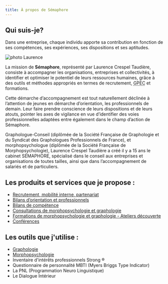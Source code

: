```yaml
---
title: À propos de Sémaphore
---
```

## Qui suis-je?

Dans une entreprise, chaque individu apporte sa contribution en fonction de ses compétences, ses expériences, ses dispositions et ses aptitudes.

<img src="/img/Laurence.jpg" class="float-right ml-4 md:ml-8 mt-4 mb-4 w-1/2 md:w-1/4 rounded-md"  alt="photo Laurence" />

La mission de **Sémaphore**, représenté par Laurence Crespel Taudière, consiste à accompagner les organisations, entreprises et collectivités, à identifier et optimiser le potentiel de leurs ressources humaines, grâce à des outils et méthodes appropriés en termes de recrutement, <abbr title="Gestion Prévisionnelle de l’Emploi et des Compétences"> GPEC</abbr> et formations.

Cette démarche d’accompagnement est tout naturellement déclinée à l’attention de jeunes en démarche d’orientation, les professionnels de demain. Leur faire prendre conscience de leurs dispositions et de leurs atouts, pointer les axes de vigilance en vue d’identifier des voies professionnelles adaptées entre également dans le champ d’action de Sémaphore.

Graphologue-Conseil (diplômée de la Société Française de Graphologie et du Syndicat des Graphologues Professionnels de France), et morphopsychologue (diplômée de la Société Française de Morphopsychologie), Laurence Crespel Taudière a créé il y a 15 ans le cabinet SÉMAPHORE, spécialisé dans le conseil aux entreprises et organisations de toutes tailles, ainsi que dans l’accompagnement de salariés et de particuliers.

## Les produits et services que je propose :

* [Recrutement, mobilité interne, partenariat](/entreprises)
* [Bilans d’orientation et professionnels](/orientation)
* [Bilans de compétence](/bilan)
* [Consultations de morphopsychologie et graphologie](/consultation)
* [Formations de morphopsychologie et graphologie - Ateliers découverte](/formation)
* [Conférences](/formation#conf%C3%A9rences)

## Les outils que j'utilise :

* [Graphologie](https://www.graphologie.asso.fr) 
* [Morphopsychologie](http://www.morphopsy.com)
* Inventaire d'intérêts professionnels Strong ®
* Questionnaire de personnalité MBTI (Myers Briggs Type Indicator)
* La PNL (Programmation Neuro Linguistique)
* Le Dialogue Intérieur